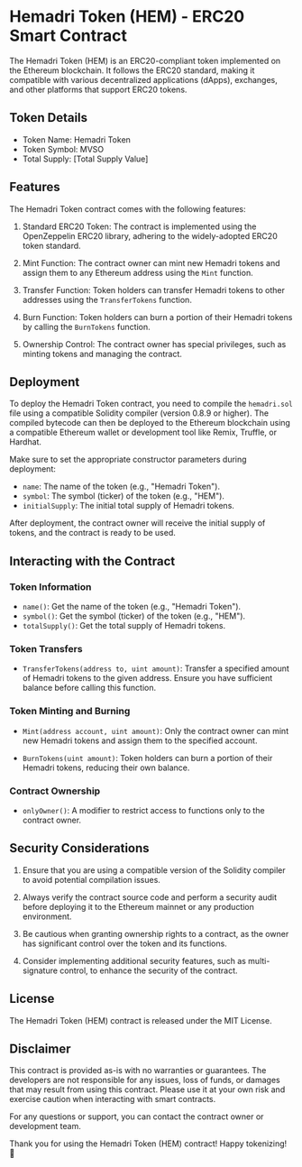 

# Hemadri Token (HEM) - ERC20 Smart Contract

The Hemadri Token (HEM) is an ERC20-compliant token implemented on the Ethereum blockchain. It follows the ERC20 standard, making it compatible with various decentralized applications (dApps), exchanges, and other platforms that support ERC20 tokens.

## Token Details

- Token Name: Hemadri Token
- Token Symbol: MVSO
- Total Supply: [Total Supply Value]

## Features

The Hemadri Token contract comes with the following features:

1. Standard ERC20 Token: The contract is implemented using the OpenZeppelin ERC20 library, adhering to the widely-adopted ERC20 token standard.

2. Mint Function: The contract owner can mint new Hemadri tokens and assign them to any Ethereum address using the `Mint` function.

3. Transfer Function: Token holders can transfer Hemadri tokens to other addresses using the `TransferTokens` function.

4. Burn Function: Token holders can burn a portion of their Hemadri tokens by calling the `BurnTokens` function.

5. Ownership Control: The contract owner has special privileges, such as minting tokens and managing the contract.

## Deployment

To deploy the Hemadri Token contract, you need to compile the `hemadri.sol` file using a compatible Solidity compiler (version 0.8.9 or higher). The compiled bytecode can then be deployed to the Ethereum blockchain using a compatible Ethereum wallet or development tool like Remix, Truffle, or Hardhat.

Make sure to set the appropriate constructor parameters during deployment:

- `name`: The name of the token (e.g., "Hemadri Token").
- `symbol`: The symbol (ticker) of the token (e.g., "HEM").
- `initialSupply`: The initial total supply of Hemadri tokens.

After deployment, the contract owner will receive the initial supply of tokens, and the contract is ready to be used.

## Interacting with the Contract

### Token Information

- `name()`: Get the name of the token (e.g., "Hemadri Token").
- `symbol()`: Get the symbol (ticker) of the token (e.g., "HEM").
- `totalSupply()`: Get the total supply of Hemadri tokens.

### Token Transfers

- `TransferTokens(address to, uint amount)`: Transfer a specified amount of Hemadri tokens to the given address. Ensure you have sufficient balance before calling this function.

### Token Minting and Burning

- `Mint(address account, uint amount)`: Only the contract owner can mint new Hemadri tokens and assign them to the specified account.

- `BurnTokens(uint amount)`: Token holders can burn a portion of their Hemadri tokens, reducing their own balance.

### Contract Ownership

- `onlyOwner()`: A modifier to restrict access to functions only to the contract owner.

## Security Considerations

1. Ensure that you are using a compatible version of the Solidity compiler to avoid potential compilation issues.

2. Always verify the contract source code and perform a security audit before deploying it to the Ethereum mainnet or any production environment.

3. Be cautious when granting ownership rights to a contract, as the owner has significant control over the token and its functions.

4. Consider implementing additional security features, such as multi-signature control, to enhance the security of the contract.

## License

The Hemadri Token (HEM) contract is released under the MIT License.

## Disclaimer

This contract is provided as-is with no warranties or guarantees. The developers are not responsible for any issues, loss of funds, or damages that may result from using this contract. Please use it at your own risk and exercise caution when interacting with smart contracts.

For any questions or support, you can contact the contract owner or development team.

Thank you for using the Hemadri Token (HEM) contract! Happy tokenizing! 🚀
